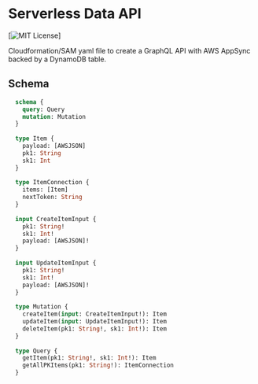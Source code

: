 # Serverless Data API

[![MIT License](https://badgen.now.sh/badge/License/MIT/blue)]

Cloudformation/SAM yaml file to create a GraphQL API with AWS AppSync backed by a DynamoDB table.

## Schema

```graphql
  schema {
    query: Query
    mutation: Mutation
  }
  
  type Item {
    payload: [AWSJSON]
    pk1: String
    sk1: Int
  }
  
  type ItemConnection {
    items: [Item]
    nextToken: String
  }
  
  input CreateItemInput {
    pk1: String!
    sk1: Int!
    payload: [AWSJSON]!
  }
  
  input UpdateItemInput {
    pk1: String!
    sk1: Int!
    payload: [AWSJSON]!
  }
  
  type Mutation {
    createItem(input: CreateItemInput!): Item
    updateItem(input: UpdateItemInput!): Item
    deleteItem(pk1: String!, sk1: Int!): Item
  }
  
  type Query {
    getItem(pk1: String!, sk1: Int!): Item
    getAllPKItems(pk1: String!): ItemConnection
  }
```
